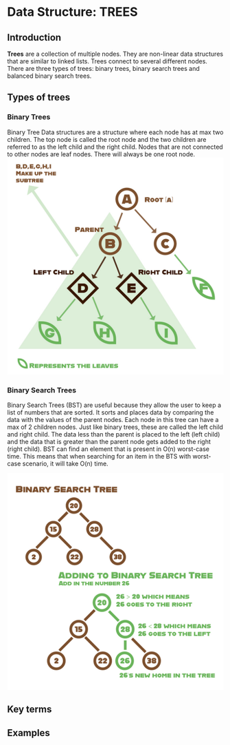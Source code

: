 # Data Structure: **TREES**
## Introduction
**Trees** are a collection of multiple nodes. They are non-linear data structures that are similar to linked lists. Trees connect to several different nodes. There are three types of trees: binary trees, binary search trees and balanced binary search trees. 
## Types of trees 
### Binary Trees
Binary Tree Data structures are a structure where each node has at max two children. The top node is called the root node and the two children are referred to as the left child and the right child. Nodes that are not connected to other nodes are leaf nodes. There will always be one root node. 
![Basic info on Binary Trees.](https://github.com/reaganhsmith/CSE212/blob/main/Binary_Tree.jpg)

### Binary Search Trees
Binary Search Trees (BST) are useful because they allow the user to keep a list of numbers that are sorted. It sorts and places data by comparing the data with the values of the parent nodes. Each node in this tree can have a max of 2 children nodes. Just like binary trees, these are called the left child and right child. The data less than the parent is placed to the left (left child) and the data that is greater than the parent node gets added to the right (right child). BST can find an element that is present in O(n) worst-case time. This means that when searching for an item in the BTS with worst-case scenario, it will take O(n) time. 

![Basic info on Binary Trees.](https://github.com/reaganhsmith/CSE212/blob/main/BST.jpg)


## Key terms

## Examples
